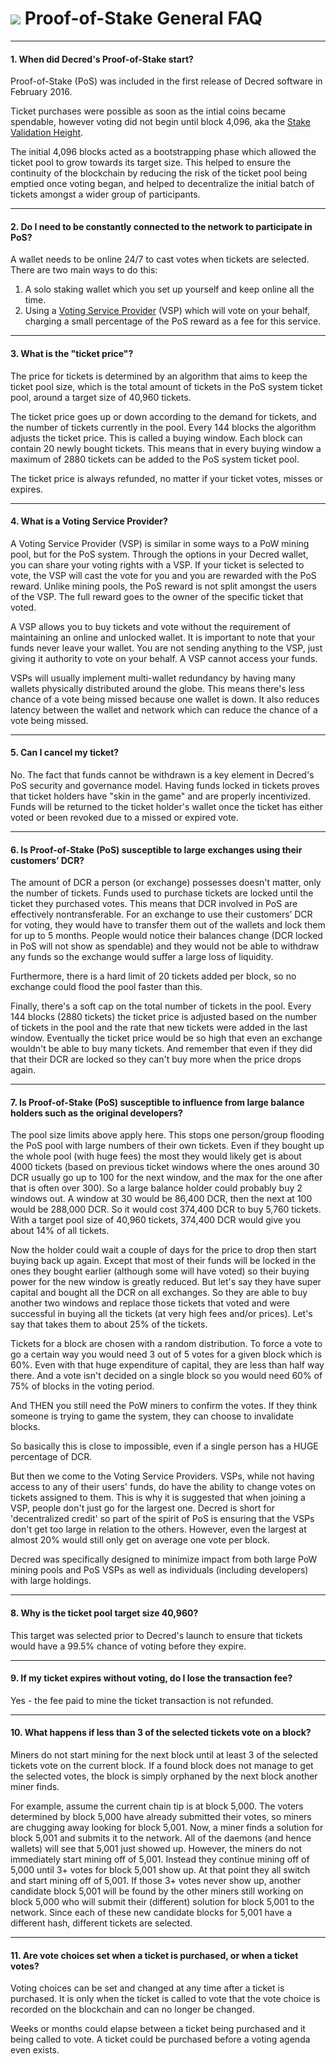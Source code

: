 # <img class="dcr-icon" src="/img/dcr-icons/TicketLive.svg" /> Proof-of-Stake General FAQ

---

#### 1. When did Decred's Proof-of-Stake start?

Proof-of-Stake (PoS) was included in the first release of Decred software in February 2016.

Ticket purchases were possible as soon as the intial coins became spendable,
however voting did not begin until block 4,096, aka the
[Stake Validation Height](https://devdocs.decred.org/core-blockchain-concepts/proof-of-stake/stake-validation-height/).

The initial 4,096 blocks acted as a bootstrapping phase which allowed the ticket
pool to grow towards its target size. This helped to ensure the continuity of
the blockchain by reducing the risk of the ticket pool being emptied once voting
began, and helped to decentralize the initial batch of tickets amongst a wider
group of participants.

---

#### 2. Do I need to be constantly connected to the network to participate in PoS?

A wallet needs to be online 24/7 to cast votes when tickets are selected.
There are two main ways to do this:

1. A solo staking wallet which you set up yourself and keep online all the time.
1. Using a [Voting Service
   Provider](../../proof-of-stake/how-to-stake.md#pos-using-a-voting-service-provider-vsp)
   (VSP) which will vote on your behalf, charging a small percentage of the PoS
   reward as a fee for this service.

---

#### 3. What is the "ticket price"?

The price for tickets is determined by an algorithm that aims to keep the ticket pool size, which is the total amount of tickets in the PoS system ticket pool, around a target size of 40,960 tickets.

The ticket price goes up or down according to the demand for tickets, and the number of tickets currently in the pool. Every 144 blocks the algorithm adjusts the ticket price. This is called a buying window. Each block can contain 20 newly bought tickets. This means that in every buying window a maximum of 2880 tickets can be added to the PoS system ticket pool.

The ticket price is always refunded, no matter if your ticket votes, misses or expires.

---

#### 4. What is a Voting Service Provider?

A Voting Service Provider (VSP) is similar in some ways to a PoW mining pool, but for the PoS system. Through the options in your Decred wallet, you can share your voting rights with a VSP. If your ticket is selected to vote, the VSP will cast the vote for you and you are rewarded with the PoS reward. Unlike mining pools, the PoS reward is not split amongst the users of the VSP. The full reward goes to the owner of the specific ticket that voted.

A VSP allows you to buy tickets and vote without the requirement of maintaining an online and unlocked wallet. It is important to note that your funds never leave your wallet. You are not sending anything to the VSP, just giving it authority to vote on your behalf. A VSP cannot access your funds.

VSPs will usually implement multi-wallet redundancy by having many wallets physically distributed around the globe. This means there's less chance of a vote being missed because one wallet is down.
It also reduces latency between the wallet and network which can reduce the chance of a vote being missed.

---

#### 5. Can I cancel my ticket?

No. The fact that funds cannot be withdrawn is a key element in Decred's PoS security and governance model. Having funds locked in tickets proves that ticket holders have "skin in the game" and are properly incentivized. Funds will be returned to the ticket holder's wallet once the ticket has either voted or been revoked due to a missed or expired vote.

---

#### 6. Is Proof-of-Stake (PoS) susceptible to large exchanges using their customers’ DCR?

The amount of DCR a person (or exchange) possesses doesn't matter, only the number of tickets. Funds used to purchase tickets are locked until the ticket they purchased votes. This means that DCR involved in PoS are effectively nontransferable. For an exchange to use their customers’ DCR for voting, they would have to transfer them out of the wallets and lock them for up to 5 months. People would notice their balances change (DCR locked in PoS will not show as spendable) and they would not be able to withdraw any funds so the exchange would suffer a large loss of liquidity.

Furthermore, there is a hard limit of 20 tickets added per block, so no exchange could flood the pool faster than this.

Finally, there's a soft cap on the total number of tickets in the pool. Every 144 blocks (2880 tickets) the ticket price is adjusted based on the number of tickets in the pool and the rate that new tickets were added in the last window. Eventually the ticket price would be so high that even an exchange wouldn't be able to buy many tickets. And remember that even if they did that their DCR are locked so they can't buy more when the price drops again.

---

#### 7. Is Proof-of-Stake (PoS) susceptible to influence from large balance holders such as the original developers?

The pool size limits above apply here. This stops one person/group flooding the PoS pool with large numbers of their own tickets. Even if they bought up the whole pool (with huge fees) the most they would likely get is about 4000 tickets (based on previous ticket windows where the ones around 30 DCR usually go up to 100 for the next window, and the max for the one after that is often over 300). So a large balance holder could probably buy 2 windows out. A window at 30 would be 86,400 DCR, then the next at 100 would be 288,000 DCR. So it would cost 374,400 DCR to buy 5,760 tickets. With a target pool size of 40,960 tickets, 374,400 DCR would give you about 14% of all tickets.

Now the holder could wait a couple of days for the price to drop then start buying back up again. Except that most of their funds will be locked in the ones they bought earlier (although some will have voted) so their buying power for the new window is greatly reduced. But let's say they have super capital and bought all the DCR on all exchanges. So they are able to buy another two windows and replace those tickets that voted and were successful in buying all the tickets (at very high fees and/or prices). Let's say that takes them to about 25% of the tickets.

Tickets for a block are chosen with a random distribution. To force a vote to go a certain way you would need 3 out of 5 votes for a given block which is 60%. Even with that huge expenditure of capital, they are less than half way there. And a vote isn't decided on a single block so you would need 60% of 75% of blocks in the voting period.

And THEN you still need the PoW miners to confirm the votes. If they think someone is trying to game the system, they can choose to invalidate blocks.

So basically this is close to impossible, even if a single person has a HUGE percentage of DCR.

But then we come to the Voting Service Providers. VSPs, while not having access to any of their users' funds, do have the ability to change votes on tickets assigned to them. This is why it is suggested that when joining a VSP, people don't just go for the largest one. Decred is short for 'decentralized credit' so part of the spirit of PoS is ensuring that the VSPs don't get too large in relation to the others. However, even the largest at almost 20% would still only get on average one vote per block.

Decred was specifically designed to minimize impact from both large PoW mining pools and PoS VSPs as well as individuals (including developers) with large holdings.

---

#### 8. Why is the ticket pool target size 40,960?

This target was selected prior to Decred's launch to ensure that tickets would have a 99.5% chance of voting before they expire.

---

#### 9. If my ticket expires without voting, do I lose the transaction fee?

Yes - the fee paid to mine the ticket transaction is not refunded.

---

#### 10. What happens if less than 3 of the selected tickets vote on a block?

Miners do not start mining for the next block until at least 3 of the selected
tickets vote on the current block.
If a found block does not manage to get the selected votes, the block is simply
orphaned by the next block another miner finds.

For example, assume the current chain tip is at block 5,000.
The voters determined by block 5,000 have already submitted their votes, so
miners are chugging away looking for block 5,001.
Now, a miner finds a solution for block 5,001 and submits it to the network.
All of the daemons (and hence wallets) will see that 5,001 just showed up.
However, the miners do not immediately start mining off of 5,001.
Instead they continue mining off of 5,000 until 3+ votes for block 5,001 show up.
At that point they all switch and start mining off of 5,001.
If those 3+ votes never show up, another candidate block 5,001 will be found by
the other miners still working on block 5,000 who will submit their (different)
solution for block 5,001 to the network.
Since each of these new candidate blocks for 5,001 have a different hash,
different tickets are selected.

---

#### 11. Are vote choices set when a ticket is purchased, or when a ticket votes?

Voting choices can be set and changed at any time after a ticket is purchased.
It is only when the ticket is called to vote that the vote choice is recorded on
the blockchain and can no longer be changed.

Weeks or months could elapse between a ticket being purchased and it being
called to vote. A ticket could be purchased before a voting agenda even exists.

